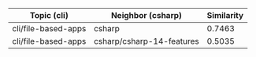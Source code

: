| Topic (cli) | Neighbor (csharp) | Similarity |
|-------------|-------------------|------------|
| cli/file-based-apps | csharp | 0.7463 |
| cli/file-based-apps | csharp/csharp-14-features | 0.5035 |

